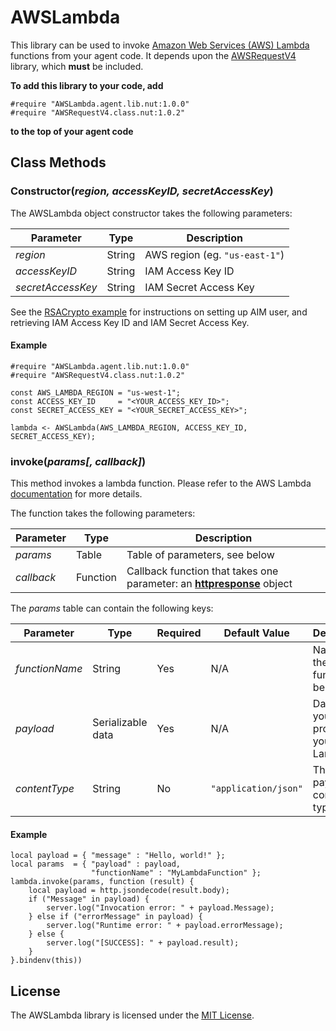 # AWSLambda

This library can be used to invoke [Amazon Web Services (AWS) Lambda](http://docs.aws.amazon.com/lambda) functions from your agent code. It depends upon the [AWSRequestV4](https://github.com/electricimp/AWSRequestV4/) library, which **must** be included.

**To add this library to your code, add**

```
#require "AWSLambda.agent.lib.nut:1.0.0"
#require "AWSRequestV4.class.nut:1.0.2"
```

**to the top of your agent code**

## Class Methods

### Constructor(*region, accessKeyID, secretAccessKey*)

The AWSLambda object constructor takes the following parameters:

| Parameter | Type | Description |
| --- | --- | --- |
| *region* | String | AWS region (eg. `"us-east-1"`) |
| *accessKeyID* | String | IAM Access Key ID |
| *secretAccessKey* | String | IAM Secret Access Key |

See the [RSACrypto example](/examples/RSACrypto#setting-up-the-aim-user) for instructions on setting up AIM user, and retrieving IAM Access Key ID and IAM Secret Access Key.

#### Example

```squirrel
#require "AWSLambda.agent.lib.nut:1.0.0"
#require "AWSRequestV4.class.nut:1.0.2"

const AWS_LAMBDA_REGION = "us-west-1";
const ACCESS_KEY_ID     = "<YOUR_ACCESS_KEY_ID>";
const SECRET_ACCESS_KEY = "<YOUR_SECRET_ACCESS_KEY>";

lambda <- AWSLambda(AWS_LAMBDA_REGION, ACCESS_KEY_ID, SECRET_ACCESS_KEY);
```

### invoke(*params[, callback]*)

This method invokes a lambda function. Please refer to the AWS Lambda [documentation](http://docs.aws.amazon.com/lambda/latest/dg/API_Invoke.html) for more details.

The function takes the following parameters:

| Parameter  | Type     | Description |
| ---------- | -------- | ----------- |
| *params*   | Table    | Table of parameters, see below |
| *callback* | Function | Callback function that takes one parameter: an [**httpresponse**](https://electricimp.com/docs/api/httpresponse/) object |

The *params* table can contain the following keys:

| Parameter      | Type              | Required | Default Value        | Description |
| -------------- | ----------------- | -------- | -------------------- | ----------- |
| *functionName* | String            | Yes      | N/A                  | Name of the Lambda function to be called |
| *payload*      | Serializable data | Yes      | N/A                  | Data that you want to provide to your Lambda |
| *contentType*  | String            | No       | `"application/json"` | The payload content type |

#### Example

```squirrel
local payload = { "message" : "Hello, world!" };
local params  = { "payload" : payload, 
                  "functionName" : "MyLambdaFunction" };
lambda.invoke(params, function (result) {
    local payload = http.jsondecode(result.body);
    if ("Message" in payload) {
        server.log("Invocation error: " + payload.Message);
    } else if ("errorMessage" in payload) {
        server.log("Runtime error: " + payload.errorMessage);
    } else {
        server.log("[SUCCESS]: " + payload.result);
    }
}.bindenv(this))
```

## License

The AWSLambda library is licensed under the [MIT License](LICENSE).
